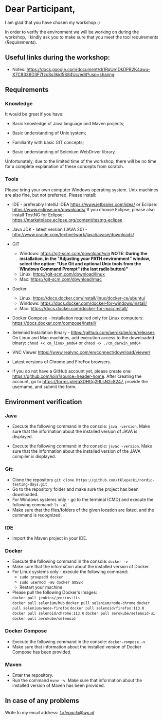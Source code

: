 
# Dear Participant,

I am glad that you have chosen my workshop :)

In order to verify the environment we will be working on during the workshop, I kindly ask you to make sure that you meet the tool requirements (*Requirements*).

## Useful links during the workshop:

- Notes:
  https://docs.google.com/document/d/1RqUe1DkDPB2K4awu-X7C8339D3F7fzcSs3kid5S84Uc/edit?usp=sharing

## Requirements

### Knowledge

It would be great if you have:

- Basic knowledge of Java language and Maven projects;

- Basic understanding of Unix system;

- Familiarity with basic GIT concepts;

- Basic understanding of Selenium WebDriver library.

Unfortunately, due to the limited time of the workshop, there will be no time for a complete explanation of these concepts from scratch.

### Tools

Please bring your own computer Windows operating system. Unix machines are also fine, but not preferred. Please install:

- IDE - preferably IntelliJ IDEA https://www.jetbrains.com/idea/ or Eclipse: https://www.eclipse.org/downloads/ If you choose Eclipse, please also install TestNG for Eclipse: https://marketplace.eclipse.org/content/testng-eclipse

- Java JDK - latest version (JAVA 20) - http://www.oracle.com/technetwork/java/javase/downloads/

- GIT 
  - Windows: https://git-scm.com/download/win 
  **NOTE: During the installation, in the "Adjusting your PATH environment" window, select the option: "Use Git and optional Unix tools from the Windows Command Prompt" (the last radio button)"**
  - Linux: https://git-scm.com/download/linux
  - Mac: https://git-scm.com/download/mac

- Docker
  - Linux: https://docs.docker.com/install/linux/docker-ce/ubuntu/
  - Windows: https://docs.docker.com/docker-for-windows/install/
  - Mac: https://docs.docker.com/docker-for-mac/install/

- Docker Compose - installation required only for Linux computers: https://docs.docker.com/compose/install/

- Selenoid Installation Binary - https://github.com/aerokube/cm/releases 
  On Linux and Mac machines, add execution access to the downloaded binary: `chmod +x cm_linux_amd64` or `chmod +x ./cm_darwin_amd64`
  
- VNC Viewer https://www.realvnc.com/en/connect/download/viewer/

- Latest versions of Chrome and FireFox browsers.

- If you do not have a GitHub account yet, please create one: https://github.com/join?source=header-home. After creating the account, go to https://forms.gle/q3DHGg2RLsN2c8247, provide the username, and submit the form.

## Environment verification

### Java

- Execute the following command in the console: `java -version`. Make sure that the information about the installed version of JAVA is displayed.

- Execute the following command in the console: `javac -version`. Make sure that the information about the installed version of the JAVA compiler is displayed.

### Git:

- Clone the repository `git clone https://github.com/tklepacki/nordic-testing-days.git`
- Go to the repository folder and make sure the project has been downloaded.
- For Windows systems only - go to the terminal (CMD) and execute the following command: `ls -al`
- Make sure that the files/folders of the given location are listed, and the command is recognized.

### IDE

- Import the Maven project in your IDE.

### Docker

- Execute the following command in the console: `docker -v`
- Make sure that the information about the installed version of Docker
- For Linux systems only - execute the following command:
  - `sudo groupadd docker`
  - `sudo usermod -aG docker $USER`
  - Restart your machine
- Please pull the following Docker's images:  
`docker pull jenkins/jenkins:lts`  
`docker pull selenium/hub`
`docker pull selenium/node-chrome`
`docker pull selenium/node-firefox`
`docker pull selenoid/firefox:113.0`
`docker pull selenoid/chrome:113.0`
`docker pull aerokube/selenoid-ui`
`docker pull aerokube/selenoid` 

### Docker Compose

- Execute the following command in the console: `docker-compose -v`
- Make sure that information about the installed version of Docker Compose has been provided.

### Maven

- Enter the repository.
- Run the command `mvnw -v`. Make sure that information about the installed version of Maven has been provided.

## In case of any problems
Write to my email address: *t.klepacki@wp.pl*
